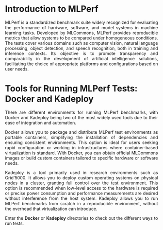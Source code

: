 # Introduction to MLPerf
<div align="justify">
MLPerf is a standardized benchmark suite widely recognized for evaluating the performance of hardware, software, and model systems in machine learning tasks. Developed by MLCommons, MLPerf provides reproducible metrics that allow systems to be compared under homogeneous conditions. The tests cover various domains such as computer vision, natural language processing, object detection, and speech recognition, both in training and inference contexts. Its objective is to promote transparency and comparability in the development of artificial intelligence solutions, facilitating the choice of appropriate platforms and configurations based on user needs.
</div>

# Tools for Running MLPerf Tests: Docker and Kadeploy
<div align="justify">
There are different environments for running MLPerf benchmarks, with Docker and Kadeploy being two of the most widely used tools due to their ease of integration and automation.

Docker allows you to package and distribute MLPerf test environments as portable containers, simplifying the installation of dependencies and ensuring consistent environments. This option is ideal for users seeking rapid configuration or working in infrastructures where container-based virtualization is standard. With Docker, you can obtain official MLCommons images or build custom containers tailored to specific hardware or software needs.

Kadeploy is a tool primarily used in research environments such as Grid'5000. It allows you to deploy custom operating systems on physical nodes in a cluster, granting full control over the test environment. This option is recommended when low-level access to the hardware is required or precise power consumption and performance measurements are desired without interference from the host system. Kadeploy allows you to run MLPerf benchmarks from scratch in a reproducible environment, without the overhead that virtualization can introduce.

Enter the <b>Docker</b> or <b>Kadeploy</b> directories to check out the different ways to run tests.
</div>
